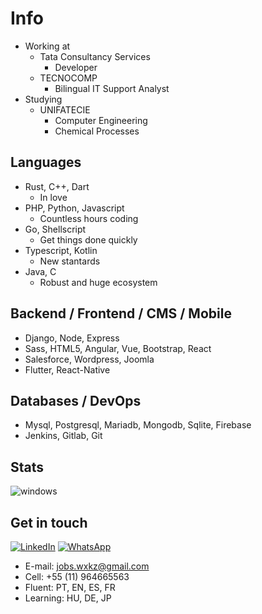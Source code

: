 # Info
- Working at 
  - Tata Consultancy Services
    - Developer 
  - TECNOCOMP
    - Bilingual IT Support Analyst
- Studying
  - UNIFATECIE
    - Computer Engineering
    - Chemical Processes

## Languages
- Rust, C++, Dart 
  - In love
- PHP, Python, Javascript
  - Countless hours coding
- Go, Shellscript 
  - Get things done quickly
- Typescript, Kotlin 
  - New stantards
- Java, C
  - Robust and huge ecosystem

## Backend / Frontend / CMS / Mobile
- Django, Node, Express
- Sass, HTML5, Angular, Vue, Bootstrap, React
- Salesforce, Wordpress, Joomla
- Flutter, React-Native

## Databases / DevOps
- Mysql, Postgresql, Mariadb, Mongodb, Sqlite, Firebase
- Jenkins, Gitlab, Git

## Stats
<img align="center" alt="windows" src="https://github-readme-stats.vercel.app/api/top-langs/?username=wwwxkz&layout=compact&title_color=fff&icon_color=f9f9f9&text_color=9f9f9f&bg_color=151515"/>

## Get in touch
  
[![LinkedIn](https://img.shields.io/badge/LinkedIn-0077B5?style=for-the-badge&logo=linkedin&logoColor=white)](https://www.linkedin.com/in/marcelo-rodrigues-campos-5b338418a/)
[![WhatsApp](https://img.shields.io/badge/WhatsApp-25D366?style=for-the-badge&logo=whatsapp&logoColor=white)](https://wa.me/qr/PIHXQ4KWAXMVP1)
  
  
- E-mail: jobs.wxkz@gmail.com
- Cell: +55 (11) 964665563
- Fluent: PT, EN, ES, FR
- Learning: HU, DE, JP
